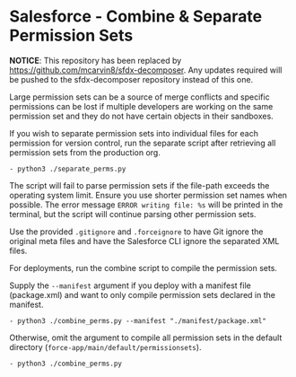 # Salesforce - Combine & Separate Permission Sets

**NOTICE**: This repository has been replaced by https://github.com/mcarvin8/sfdx-decomposer. Any updates required will be pushed to the sfdx-decomposer repository instead of this one.

Large permission sets can be a source of merge conflicts and specific permissions can be lost if multiple developers are working on the same permission set and they do not have certain objects in their sandboxes.

If you wish to separate permission sets into individual files for each permission for version control, run the separate script after retrieving all permission sets from the production org.

```
- python3 ./separate_perms.py
```

The script will fail to parse permission sets if the file-path exceeds the operating system limit. Ensure you use shorter permission set names when possible.
The error message `ERROR writing file: %s` will be printed in the terminal, but the script will continue parsing other permission sets.

Use the provided `.gitignore` and `.forceignore` to have Git ignore the original meta files and have the Salesforce CLI ignore the separated XML files.

For deployments, run the combine script to compile the permission sets.

Supply the `--manifest` argument if you deploy with a manifest file (package.xml) and want to only compile permission sets declared in the manifest.

```
- python3 ./combine_perms.py --manifest "./manifest/package.xml"
```

Otherwise, omit the argument to compile all permission sets in the default directory (`force-app/main/default/permissionsets`).

```
- python3 ./combine_perms.py
```
